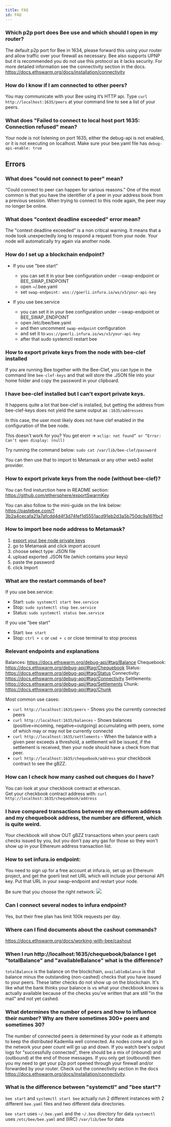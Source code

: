 ```yaml
---
title: FAQ
id: FAQ
---
```


### Which p2p port does Bee use and which should I open in my router?

The default p2p port for Bee in 1634, please forward this using your router and allow traffic over your firewall as necessary. Bee also supports UPNP but it is recommended you do not use this protocol as it lacks security. For more detailed information see the connectivity section in the docs. https://docs.ethswarm.org/docs/installation/connectivity

### How do I know if I am connected to other peers?

You may communicate with your Bee using it’s HTTP api. Type `curl http://localhost:1635/peers` at your command line to see a list of your peers.

### What does "Failed to connect to local host port 1635: Connection refused" mean?
Your node is not listening on port 1635, either the debug-api is not enabled, or it is not executing on localhost. Make sure your bee.yaml file has `debug-api-enable: true`

## Errors

### What does "could not connect to peer" mean?

“Could connect to peer can happen for various reasons.” One of the most common is that you have the identifier of a peer in your address book from a previous session. When trying to connect to this node again, the peer may no longer be online.

### What does "context deadline exceeded" error mean?

The "context deadline exceeded" is a non critical warning. It means that a node took unexpectedly long to respond a request from your node. Your node will automatically try again via another node. 

### How do I set up a blockchain endpoint?

- If you use "bee start" 
    - you can set it in your bee configuration under --swap-endpoint or BEE_SWAP_ENDPOINT
    - open ~/.bee.yaml
    - set `swap-endpoint: wss://goerli.infura.io/ws/v3/your-api-key`


- If you use bee.service
    - you can set it in your bee configuration under --swap-endpoint or BEE_SWAP_ENDPOINT
    - open /etc/bee/bee.yaml
    - and then uncomment `swap-endpoint` configuration
    - and set it to `wss://goerli.infura.io/ws/v3/your-api-key`
    - after that sudo systemctl restart bee

### How to export private keys from the node with bee-clef installed


If you are running Bee together with the Bee-Clef, you can type in the command line `bee-clef-keys` and that will store the .JSON file into your home folder and copy the password in your clipboard.


### I have bee-clef installed but I can't export private keys.
It happens quite a lot that bee-clef is installed, but getting the address from bee-clef-keys does not yield the same output as `:1635/addresses`

In this case, the user most likely does not have clef enabled in the configuration of the bee node.

This doesn't work for you? You get erorr -> `xclip: not found” or “Error: Can’t open display: (null)`

Try running the command below:
`sudo cat /var/lib/bee-clef/password`

You can then use that to import to Metamask or any other web3 wallet provider.

### How to export private keys from the node (without bee-clef)?

You can find insturction here in README section:
https://github.com/ethersphere/exportSwarmKey

You can also follow to the mini-guide on the link below:
https://pastebee.com/?3b2a4cecafa21a7afcdd4d4f3d74fef1d5551acd91eb2d3a5b750dc9a161fbcf

### How to import bee node address to Metamask?

1. [export your bee node private keys](https://hackmd.io/tfKVeHaIQGewlGTC4ooESg#How-to-export-private-keys-from-the-node-with-bee-claf-installed)
2. go to Metamask and click import account
3. choose select type: JSON file
4. upload exported .JSON file (which contains your keys)
5. paste the password
6. click Import

### What are the restart commands of bee?

If you use bee.service:

- Start: `sudo systemctl start bee.service`
- Stop: `sudo systemctl stop bee.service`
- Status: `sudo systemctl status bee.service`

If you use "bee start" 

- Start: `bee start` 
- Stop: `ctrl + c` or `cmd + c` or close terminal to stop process

### Relevant endpoints and explanations

Balances: https://docs.ethswarm.org/debug-api/#tag/Balance
Chequebook: https://docs.ethswarm.org/debug-api/#tag/Chequebook
Status: https://docs.ethswarm.org/debug-api/#tag/Status
Connectivity: https://docs.ethswarm.org/debug-api/#tag/Connectivity
Settlements: https://docs.ethswarm.org/debug-api/#tag/Settlements
Chunk: https://docs.ethswarm.org/debug-api/#tag/Chunk

Most common use cases:

- `curl http://localhost:1635/peers` - Shows you the currently connected peers
- `curl http://localhost:1635/balances` - Shows balances (positive=incoming, negative=outgoing) accumulating with peers, some of which may or may not be currently connectd
- `curl http://localhost:1635/settlements` - When the balance with a given peer exceeds a threshold, a settlement will be issued, if the settlement is received, then your node should have a check from that peer.
- `curl http://localhost:1635/chequebook/address` your checkbook contract to see the gBZZ.

### How can I check how many cashed out cheques do I have?
You can look at your checkbook contract at etherscan.  
Get your checkbook contract address with: `curl http://localhost:1635/chequebook/address`



### I have compared transactions between my ethereum address and my chequebook address, the number are different, which is quite weird.

Your checkbook will show OUT gBZZ transactions when your peers cash checks issued by you, but you don't pay any gas for those so they won't show up in your Ethereum address transaction list.

### How to set infura.io endpoint:

You need to sign up for a free account at infura.io, set up an Ethereum project, and get the goerli test net URL which will include your personal API key.  Put that URL in your swap-endpoint and restart your node.

Be sure that you choose the right network:
![](https://i.imgur.com/ev5Fwsm.png)

### Can I connect several nodes to infura endpoint?

Yes, but their free plan has limit 100k requests per day.


### Where can I find documents about the cashout commands?

https://docs.ethswarm.org/docs/working-with-bee/cashout


### When I run http://localhost:1635/chequebook/balance I get "totalBalance" and "availableBalance" what is the difference?

`totalBalance` is the balance on the blockchain, `availableBalance` is that balance minus the outstanding (non-cashed) checks that you have issued to your peers.  These latter checks do not show up on the blockchain.
It's like what the bank thinks your balance is vs what your checkbook knows is actually available because of the checks you've written that are still "in the mail" and not yet cashed.

### What determines the number of peers and how to influence their number? Why are there sometimes 300+ peers and sometimes 30?

The number of connected peers is determined by your node as it attempts to keep the distributed Kademlia well connected.  As nodes come and go in the network your peer count will go up and down. If you watch bee's output logs for "successfully connected", there should be a mix of (inbound) and (outbound) at the end of those messages.  If you only get (outbound) then you my need to get your p2p port opened through your firewall and/or forwarded by your router. Check out the connectivity section in the docs https://docs.ethswarm.org/docs/installation/connectivity.

### What is the difference between "systemctl" and "bee start"?

`bee start` and `systemctl start bee` actually run 2 different instances with 2 different `bee.yaml` files and two different data directories.

`bee start` uses `~/.bee.yaml` and the `~/.bee` directory for data
`systemctl` uses `/etc/bee/bee.yaml` and (IIRC) `/var/lib/bee` for data

